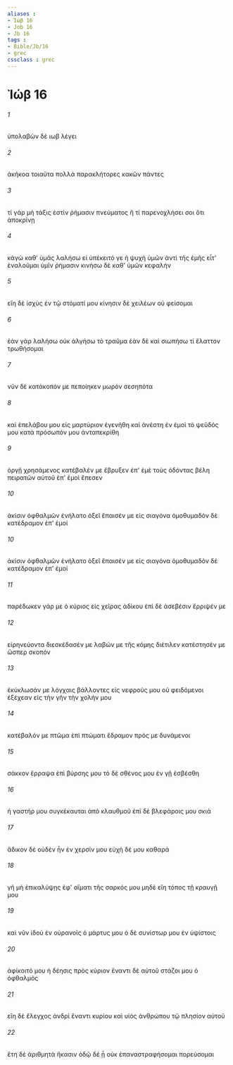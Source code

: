 ```yaml
---
aliases : 
- Ἰώβ 16
- Job 16
- Jb 16
tags : 
- Bible/Jb/16
- grec
cssclass : grec
---
```


# Ἰώβ 16

###### 1
ὑπολαβὼν δὲ ιωβ λέγει
###### 2
ἀκήκοα τοιαῦτα πολλά παρακλήτορες κακῶν πάντες
###### 3
τί γάρ μὴ τάξις ἐστὶν ῥήμασιν πνεύματος ἢ τί παρενοχλήσει σοι ὅτι ἀποκρίνῃ
###### 4
κἀγὼ καθ' ὑμᾶς λαλήσω εἰ ὑπέκειτό γε ἡ ψυχὴ ὑμῶν ἀντὶ τῆς ἐμῆς εἶτ' ἐναλοῦμαι ὑμῖν ῥήμασιν κινήσω δὲ καθ' ὑμῶν κεφαλήν
###### 5
εἴη δὲ ἰσχὺς ἐν τῷ στόματί μου κίνησιν δὲ χειλέων οὐ φείσομαι
###### 6
ἐὰν γὰρ λαλήσω οὐκ ἀλγήσω τὸ τραῦμα ἐὰν δὲ καὶ σιωπήσω τί ἔλαττον τρωθήσομαι
###### 7
νῦν δὲ κατάκοπόν με πεποίηκεν μωρόν σεσηπότα
###### 8
καὶ ἐπελάβου μου εἰς μαρτύριον ἐγενήθη καὶ ἀνέστη ἐν ἐμοὶ τὸ ψεῦδός μου κατὰ πρόσωπόν μου ἀνταπεκρίθη
###### 9
ὀργῇ χρησάμενος κατέβαλέν με ἔβρυξεν ἐπ' ἐμὲ τοὺς ὀδόντας βέλη πειρατῶν αὐτοῦ ἐπ' ἐμοὶ ἔπεσεν
###### 10
ἀκίσιν ὀφθαλμῶν ἐνήλατο ὀξεῖ ἔπαισέν με εἰς σιαγόνα ὁμοθυμαδὸν δὲ κατέδραμον ἐπ' ἐμοί
###### 10
ἀκίσιν ὀφθαλμῶν ἐνήλατο ὀξεῖ ἔπαισέν με εἰς σιαγόνα ὁμοθυμαδὸν δὲ κατέδραμον ἐπ' ἐμοί
###### 11
παρέδωκεν γάρ με ὁ κύριος εἰς χεῖρας ἀδίκου ἐπὶ δὲ ἀσεβέσιν ἔρριψέν με
###### 12
εἰρηνεύοντα διεσκέδασέν με λαβών με τῆς κόμης διέτιλεν κατέστησέν με ὥσπερ σκοπόν
###### 13
ἐκύκλωσάν με λόγχαις βάλλοντες εἰς νεφρούς μου οὐ φειδόμενοι ἐξέχεαν εἰς τὴν γῆν τὴν χολήν μου
###### 14
κατέβαλόν με πτῶμα ἐπὶ πτώματι ἔδραμον πρός με δυνάμενοι
###### 15
σάκκον ἔρραψα ἐπὶ βύρσης μου τὸ δὲ σθένος μου ἐν γῇ ἐσβέσθη
###### 16
ἡ γαστήρ μου συγκέκαυται ἀπὸ κλαυθμοῦ ἐπὶ δὲ βλεφάροις μου σκιά
###### 17
ἄδικον δὲ οὐδὲν ἦν ἐν χερσίν μου εὐχὴ δέ μου καθαρά
###### 18
γῆ μὴ ἐπικαλύψῃς ἐφ' αἵματι τῆς σαρκός μου μηδὲ εἴη τόπος τῇ κραυγῇ μου
###### 19
καὶ νῦν ἰδοὺ ἐν οὐρανοῖς ὁ μάρτυς μου ὁ δὲ συνίστωρ μου ἐν ὑψίστοις
###### 20
ἀφίκοιτό μου ἡ δέησις πρὸς κύριον ἔναντι δὲ αὐτοῦ στάζοι μου ὁ ὀφθαλμός
###### 21
εἴη δὲ ἔλεγχος ἀνδρὶ ἔναντι κυρίου καὶ υἱὸς ἀνθρώπου τῷ πλησίον αὐτοῦ
###### 22
ἔτη δὲ ἀριθμητὰ ἥκασιν ὁδῷ δέ ᾗ οὐκ ἐπαναστραφήσομαι πορεύσομαι
